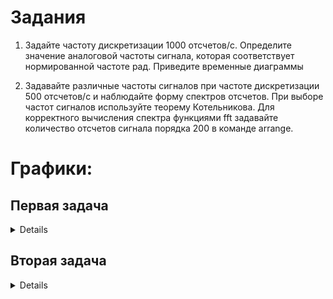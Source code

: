 # Задания

1. Задайте частоту дискретизации 1000 отсчетов/c.  Определите значение аналоговой частоты сигнала, которая соответствует нормированной частоте  рад. Приведите временные диаграммы 

2. Задавайте различные частоты сигналов при частоте дискретизации 500 отсчетов/с и наблюдайте форму спектров отсчетов.  При выборе частот сигналов используйте теорему Котельникова. Для корректного вычисления спектра функциями fft задавайте количество  отсчетов сигнала порядка 200 в команде arrange.

# Графики:

## Первая задача
<details>
  <img src = "https://github.com/100thKing/SDR_Practice/blob/main/3.%20%D0%94%D0%B8%D1%81%D0%BA%D1%80%D0%B5%D1%82%D0%B8%D0%B7%D0%B0%D1%86%D0%B8%D1%8F%20%D1%81%D0%B8%D0%B3%D0%BD%D0%B0%D0%BB%D0%BE%D0%B2.%20%D0%A1%D0%BF%D0%B5%D0%BA%D1%82%D1%80%20%D0%B4%D0%B8%D1%81%D0%BA%D1%80%D0%B5%D1%82%D0%BD%D1%8B%D1%85%20%D0%BE%D1%82%D1%81%D1%87%D0%B5%D1%82%D0%BE%D0%B2%20%D1%81%D0%B8%D0%B3%D0%BD%D0%B0%D0%BB%D0%BE%D0%B2.%20%D0%94%D0%9F%D0%A4/source/problem_1/1000.jpeg">
  <img src = "https://github.com/100thKing/SDR_Practice/blob/main/3.%20%D0%94%D0%B8%D1%81%D0%BA%D1%80%D0%B5%D1%82%D0%B8%D0%B7%D0%B0%D1%86%D0%B8%D1%8F%20%D1%81%D0%B8%D0%B3%D0%BD%D0%B0%D0%BB%D0%BE%D0%B2.%20%D0%A1%D0%BF%D0%B5%D0%BA%D1%82%D1%80%20%D0%B4%D0%B8%D1%81%D0%BA%D1%80%D0%B5%D1%82%D0%BD%D1%8B%D1%85%20%D0%BE%D1%82%D1%81%D1%87%D0%B5%D1%82%D0%BE%D0%B2%20%D1%81%D0%B8%D0%B3%D0%BD%D0%B0%D0%BB%D0%BE%D0%B2.%20%D0%94%D0%9F%D0%A4/source/problem_1/200Hz.jpeg">
</details>

## Вторая задача
<details>
  <img src="https://github.com/100thKing/SDR_Practice/blob/main/3.%20%D0%94%D0%B8%D1%81%D0%BA%D1%80%D0%B5%D1%82%D0%B8%D0%B7%D0%B0%D1%86%D0%B8%D1%8F%20%D1%81%D0%B8%D0%B3%D0%BD%D0%B0%D0%BB%D0%BE%D0%B2.%20%D0%A1%D0%BF%D0%B5%D0%BA%D1%82%D1%80%20%D0%B4%D0%B8%D1%81%D0%BA%D1%80%D0%B5%D1%82%D0%BD%D1%8B%D1%85%20%D0%BE%D1%82%D1%81%D1%87%D0%B5%D1%82%D0%BE%D0%B2%20%D1%81%D0%B8%D0%B3%D0%BD%D0%B0%D0%BB%D0%BE%D0%B2.%20%D0%94%D0%9F%D0%A4/source/problem_2/50Hz.jpeg" name="50hz">
  <img src="https://github.com/100thKing/SDR_Practice/blob/main/3.%20%D0%94%D0%B8%D1%81%D0%BA%D1%80%D0%B5%D1%82%D0%B8%D0%B7%D0%B0%D1%86%D0%B8%D1%8F%20%D1%81%D0%B8%D0%B3%D0%BD%D0%B0%D0%BB%D0%BE%D0%B2.%20%D0%A1%D0%BF%D0%B5%D0%BA%D1%82%D1%80%20%D0%B4%D0%B8%D1%81%D0%BA%D1%80%D0%B5%D1%82%D0%BD%D1%8B%D1%85%20%D0%BE%D1%82%D1%81%D1%87%D0%B5%D1%82%D0%BE%D0%B2%20%D1%81%D0%B8%D0%B3%D0%BD%D0%B0%D0%BB%D0%BE%D0%B2.%20%D0%94%D0%9F%D0%A4/source/problem_2/100Hz.jpeg" name="100hz">
  <img src="https://github.com/100thKing/SDR_Practice/blob/main/3.%20%D0%94%D0%B8%D1%81%D0%BA%D1%80%D0%B5%D1%82%D0%B8%D0%B7%D0%B0%D1%86%D0%B8%D1%8F%20%D1%81%D0%B8%D0%B3%D0%BD%D0%B0%D0%BB%D0%BE%D0%B2.%20%D0%A1%D0%BF%D0%B5%D0%BA%D1%82%D1%80%20%D0%B4%D0%B8%D1%81%D0%BA%D1%80%D0%B5%D1%82%D0%BD%D1%8B%D1%85%20%D0%BE%D1%82%D1%81%D1%87%D0%B5%D1%82%D0%BE%D0%B2%20%D1%81%D0%B8%D0%B3%D0%BD%D0%B0%D0%BB%D0%BE%D0%B2.%20%D0%94%D0%9F%D0%A4/source/problem_2/150Hz.jpeg" name="150hz">
  <img src="https://github.com/100thKing/SDR_Practice/blob/main/3.%20%D0%94%D0%B8%D1%81%D0%BA%D1%80%D0%B5%D1%82%D0%B8%D0%B7%D0%B0%D1%86%D0%B8%D1%8F%20%D1%81%D0%B8%D0%B3%D0%BD%D0%B0%D0%BB%D0%BE%D0%B2.%20%D0%A1%D0%BF%D0%B5%D0%BA%D1%82%D1%80%20%D0%B4%D0%B8%D1%81%D0%BA%D1%80%D0%B5%D1%82%D0%BD%D1%8B%D1%85%20%D0%BE%D1%82%D1%81%D1%87%D0%B5%D1%82%D0%BE%D0%B2%20%D1%81%D0%B8%D0%B3%D0%BD%D0%B0%D0%BB%D0%BE%D0%B2.%20%D0%94%D0%9F%D0%A4/source/problem_2/200Hz.jpeg" name="200hz">
  <img src="https://github.com/100thKing/SDR_Practice/blob/main/3.%20%D0%94%D0%B8%D1%81%D0%BA%D1%80%D0%B5%D1%82%D0%B8%D0%B7%D0%B0%D1%86%D0%B8%D1%8F%20%D1%81%D0%B8%D0%B3%D0%BD%D0%B0%D0%BB%D0%BE%D0%B2.%20%D0%A1%D0%BF%D0%B5%D0%BA%D1%82%D1%80%20%D0%B4%D0%B8%D1%81%D0%BA%D1%80%D0%B5%D1%82%D0%BD%D1%8B%D1%85%20%D0%BE%D1%82%D1%81%D1%87%D0%B5%D1%82%D0%BE%D0%B2%20%D1%81%D0%B8%D0%B3%D0%BD%D0%B0%D0%BB%D0%BE%D0%B2.%20%D0%94%D0%9F%D0%A4/source/problem_2/250Hz.jpeg" name="250hz">
</details>
